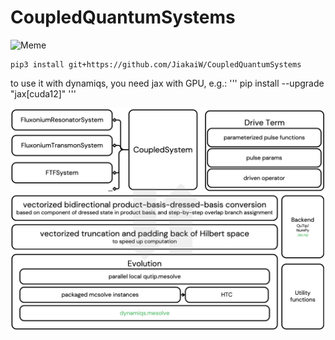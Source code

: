 # CoupledQuantumSystems

![Meme](assets/gpu_meme.png)

```
pip3 install git+https://github.com/JiakaiW/CoupledQuantumSystems
```

to use it with dynamiqs, you need jax with GPU, e.g.:
'''
pip install --upgrade "jax[cuda12]"
'''

![workflow of quantum simulation using this package](assets/CoupledQuantumSystems.png)
